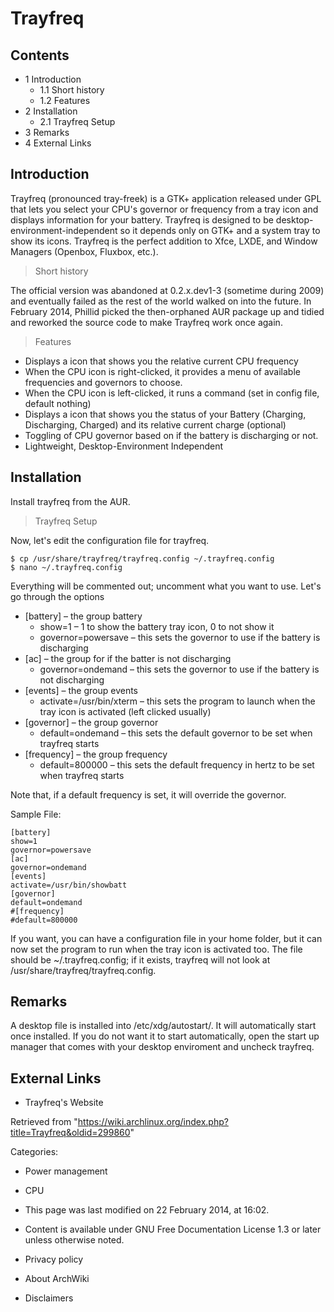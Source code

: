 Trayfreq
========

Contents
--------

-   1 Introduction
    -   1.1 Short history
    -   1.2 Features
-   2 Installation
    -   2.1 Trayfreq Setup
-   3 Remarks
-   4 External Links

Introduction
------------

Trayfreq (pronounced tray-freek) is a GTK+ application released under
GPL that lets you select your CPU's governor or frequency from a tray
icon and displays information for your battery. Trayfreq is designed to
be desktop-environment-independent so it depends only on GTK+ and a
system tray to show its icons. Trayfreq is the perfect addition to Xfce,
LXDE, and Window Managers (Openbox, Fluxbox, etc.).

> Short history

The official version was abandoned at 0.2.x.dev1-3 (sometime during
2009) and eventually failed as the rest of the world walked on into the
future. In February 2014, Phillid picked the then-orphaned AUR package
up and tidied and reworked the source code to make Trayfreq work once
again.

> Features

-   Displays a icon that shows you the relative current CPU frequency
-   When the CPU icon is right-clicked, it provides a menu of available
    frequencies and governors to choose.
-   When the CPU icon is left-clicked, it runs a command (set in config
    file, default nothing)
-   Displays a icon that shows you the status of your Battery (Charging,
    Discharging, Charged) and its relative current charge (optional)
-   Toggling of CPU governor based on if the battery is discharging or
    not.
-   Lightweight, Desktop-Environment Independent

Installation
------------

Install trayfreq from the AUR.

> Trayfreq Setup

Now, let's edit the configuration file for trayfreq.

    $ cp /usr/share/trayfreq/trayfreq.config ~/.trayfreq.config
    $ nano ~/.trayfreq.config

Everything will be commented out; uncomment what you want to use. Let's
go through the options

-   [battery] – the group battery
    -   show=1 – 1 to show the battery tray icon, 0 to not show it
    -   governor=powersave – this sets the governor to use if the
        battery is discharging
-   [ac] – the group for if the batter is not discharging
    -   governor=ondemand – this sets the governor to use if the battery
        is not discharging
-   [events] – the group events
    -   activate=/usr/bin/xterm – this sets the program to launch when
        the tray icon is activated (left clicked usually)
-   [governor] – the group governor
    -   default=ondemand – this sets the default governor to be set when
        trayfreq starts
-   [frequency] – the group frequency
    -   default=800000 – this sets the default frequency in hertz to be
        set when trayfreq starts

Note that, if a default frequency is set, it will override the governor.

Sample File:

    [battery]
    show=1
    governor=powersave
    [ac]
    governor=ondemand
    [events]
    activate=/usr/bin/showbatt
    [governor]
    default=ondemand
    #[frequency]
    #default=800000

If you want, you can have a configuration file in your home folder, but
it can now set the program to run when the tray icon is activated too.
The file should be ~/.trayfreq.config; if it exists, trayfreq will not
look at /usr/share/trayfreq/trayfreq.config.

Remarks
-------

A desktop file is installed into /etc/xdg/autostart/. It will
automatically start once installed. If you do not want it to start
automatically, open the start up manager that comes with your desktop
enviroment and uncheck trayfreq.

External Links
--------------

-   Trayfreq's Website

Retrieved from
"https://wiki.archlinux.org/index.php?title=Trayfreq&oldid=299860"

Categories:

-   Power management
-   CPU

-   This page was last modified on 22 February 2014, at 16:02.
-   Content is available under GNU Free Documentation License 1.3 or
    later unless otherwise noted.
-   Privacy policy
-   About ArchWiki
-   Disclaimers

